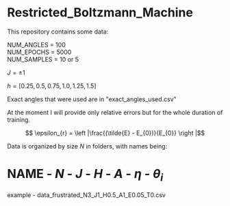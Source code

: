 # Restricted_Boltzmann_Machine
This repository contains some data:

NUM_ANGLES = 100 <br>
NUM_EPOCHS = 5000 <br>
NUM_SAMPLES = 10 or 5 <br>

$J = \pm 1$

$h = [0.25, 0.5, 0.75, 1.0, 1.25, 1.5]$ <br>

Exact angles that were used are in "exact_angles_used.csv"

At the moment I will provide only relative errors but for the whole duration of training.

$$ \epsilon_{r} = \left |\frac{(\tilde{E} - E_{0})}{E_{0}} \right |$$

Data is organized by size $N$ in folders, with names being:<br>
# NAME - $N$ - $J$ - $H$ - $A$ - $\eta$ - $\theta_{i}$ <br>
example - data_frustrated_N3_J1_H0.5_A1_E0.05_T0.csv

